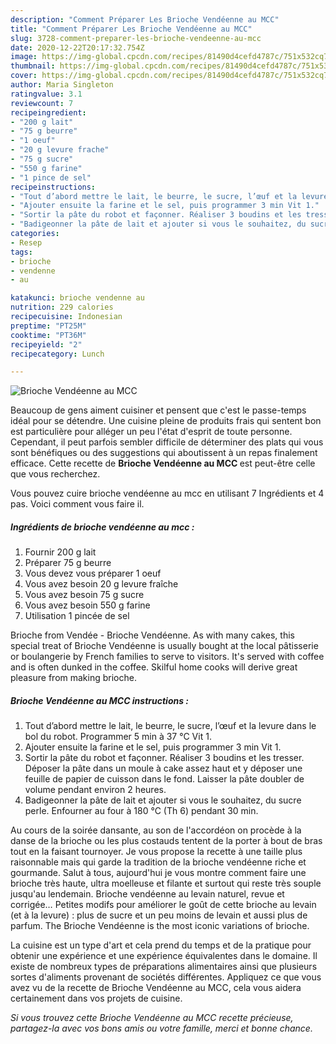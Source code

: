 ```yaml
---
description: "Comment Préparer Les Brioche Vendéenne au MCC"
title: "Comment Préparer Les Brioche Vendéenne au MCC"
slug: 3728-comment-preparer-les-brioche-vendeenne-au-mcc
date: 2020-12-22T20:17:32.754Z
image: https://img-global.cpcdn.com/recipes/81490d4cefd4787c/751x532cq70/brioche-vendeenne-au-mcc-photo-principale-de-la-recette.jpg
thumbnail: https://img-global.cpcdn.com/recipes/81490d4cefd4787c/751x532cq70/brioche-vendeenne-au-mcc-photo-principale-de-la-recette.jpg
cover: https://img-global.cpcdn.com/recipes/81490d4cefd4787c/751x532cq70/brioche-vendeenne-au-mcc-photo-principale-de-la-recette.jpg
author: Maria Singleton
ratingvalue: 3.1
reviewcount: 7
recipeingredient:
- "200 g lait"
- "75 g beurre"
- "1 oeuf"
- "20 g levure frache"
- "75 g sucre"
- "550 g farine"
- "1 pince de sel"
recipeinstructions:
- "Tout d’abord mettre le lait, le beurre, le sucre, l’œuf et la levure dans le bol du robot. Programmer 5 min à 37 °C Vit 1."
- "Ajouter ensuite la farine et le sel, puis programmer 3 min Vit 1."
- "Sortir la pâte du robot et façonner. Réaliser 3 boudins et les tresser. Déposer la pâte dans un moule à cake assez haut et y déposer une feuille de papier de cuisson dans le fond. Laisser la pâte doubler de volume pendant environ 2 heures."
- "Badigeonner la pâte de lait et ajouter si vous le souhaitez, du sucre perle. Enfourner au four à 180 °C (Th 6) pendant 30 min."
categories:
- Resep
tags:
- brioche
- vendenne
- au

katakunci: brioche vendenne au 
nutrition: 229 calories
recipecuisine: Indonesian
preptime: "PT25M"
cooktime: "PT36M"
recipeyield: "2"
recipecategory: Lunch

---
```



![Brioche Vendéenne au MCC](https://img-global.cpcdn.com/recipes/81490d4cefd4787c/751x532cq70/brioche-vendeenne-au-mcc-photo-principale-de-la-recette.jpg)

Beaucoup de gens aiment cuisiner et pensent que c'est le passe-temps idéal pour se détendre. Une cuisine pleine de produits frais qui sentent bon est particulière pour alléger un peu l'état d'esprit de toute personne. Cependant, il peut parfois sembler difficile de déterminer des plats qui vous sont bénéfiques ou des suggestions qui aboutissent à un repas finalement efficace. Cette recette de <strong> Brioche Vendéenne au MCC </strong> est peut-être celle que vous recherchez.

<!--inarticleads1-->

Vous pouvez cuire brioche vendéenne au mcc en utilisant 7 Ingrédients et 4 pas. Voici comment vous faire il.

##### Ingrédients de brioche vendéenne au mcc :

1. Fournir 200 g lait
1. Préparer 75 g beurre
1. Vous devez vous préparer 1 oeuf
1. Vous avez besoin 20 g levure fraîche
1. Vous avez besoin 75 g sucre
1. Vous avez besoin 550 g farine
1. Utilisation 1 pincée de sel


Brioche from Vendée - Brioche Vendéenne. As with many cakes, this special treat of Brioche Vendéenne is usually bought at the local pâtisserie or boulangerie by French families to serve to visitors. It&#39;s served with coffee and is often dunked in the coffee. Skilful home cooks will derive great pleasure from making brioche. 

<!--inarticleads2-->

##### Brioche Vendéenne au MCC instructions :

1. Tout d’abord mettre le lait, le beurre, le sucre, l’œuf et la levure dans le bol du robot. Programmer 5 min à 37 °C Vit 1.
1. Ajouter ensuite la farine et le sel, puis programmer 3 min Vit 1.
1. Sortir la pâte du robot et façonner. Réaliser 3 boudins et les tresser. Déposer la pâte dans un moule à cake assez haut et y déposer une feuille de papier de cuisson dans le fond. Laisser la pâte doubler de volume pendant environ 2 heures.
1. Badigeonner la pâte de lait et ajouter si vous le souhaitez, du sucre perle. Enfourner au four à 180 °C (Th 6) pendant 30 min.


Au cours de la soirée dansante, au son de l&#39;accordéon on procède à la danse de la brioche ou les plus costauds tentent de la porter à bout de bras tout en la faisant tournoyer. Je vous propose la recette à une taille plus raisonnable mais qui garde la tradition de la brioche vendéenne riche et gourmande. Salut à tous, aujourd&#39;hui je vous montre comment faire une brioche très haute, ultra moelleuse et filante et surtout qui reste très souple jusqu&#39;au lendemain. Brioche vendéenne au levain naturel, revue et corrigée… Petites modifs pour améliorer le goût de cette brioche au levain (et à la levure) : plus de sucre et un peu moins de levain et aussi plus de parfum. The Brioche Vendéenne is the most iconic variations of brioche. 

<!--inarticleads1-->

<p>
La cuisine est un type d'art et cela prend du temps et de la pratique pour obtenir une expérience et une expérience équivalentes dans le domaine. Il existe de nombreux types de préparations alimentaires ainsi que plusieurs sortes d'aliments provenant de sociétés différentes. Appliquez ce que vous avez vu de la recette de Brioche Vendéenne au MCC, cela vous aidera certainement dans vos projets de cuisine.
</p>

<p>
<i>Si vous trouvez cette Brioche Vendéenne au MCC recette précieuse, partagez-la avec vos bons amis ou votre famille, merci et bonne chance.</i>
</p>
